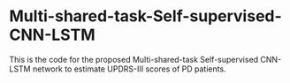 # Multi-shared-task-Self-supervised-CNN-LSTM

This is the code for the proposed Multi-shared-task Self-supervised CNN-LSTM network to estimate UPDRS-III scores of PD patients.